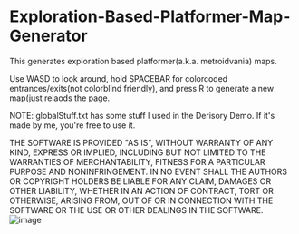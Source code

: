 # Exploration-Based-Platformer-Map-Generator
This generates exploration based platformer(a.k.a. metroidvania) maps.

Use WASD to look around, hold SPACEBAR for colorcoded entrances/exits(not colorblind friendly), and press R to generate a new map(just relaods the page.

NOTE: globalStuff.txt has some stuff I used in the Derisory Demo. If it's made by me, you're free to use it.

THE SOFTWARE IS PROVIDED "AS IS", WITHOUT WARRANTY OF ANY KIND, EXPRESS OR IMPLIED, INCLUDING BUT NOT LIMITED TO THE WARRANTIES OF MERCHANTABILITY, FITNESS FOR A PARTICULAR PURPOSE AND NONINFRINGEMENT. IN NO EVENT SHALL THE AUTHORS OR COPYRIGHT HOLDERS BE LIABLE FOR ANY CLAIM, DAMAGES OR OTHER LIABILITY, WHETHER IN AN ACTION OF CONTRACT, TORT OR OTHERWISE, ARISING FROM, OUT OF OR IN CONNECTION WITH THE SOFTWARE OR THE USE OR OTHER DEALINGS IN THE SOFTWARE.
![image](https://user-images.githubusercontent.com/94314052/216524393-b51af67d-541a-411b-aff6-5b04f77995e5.png)

